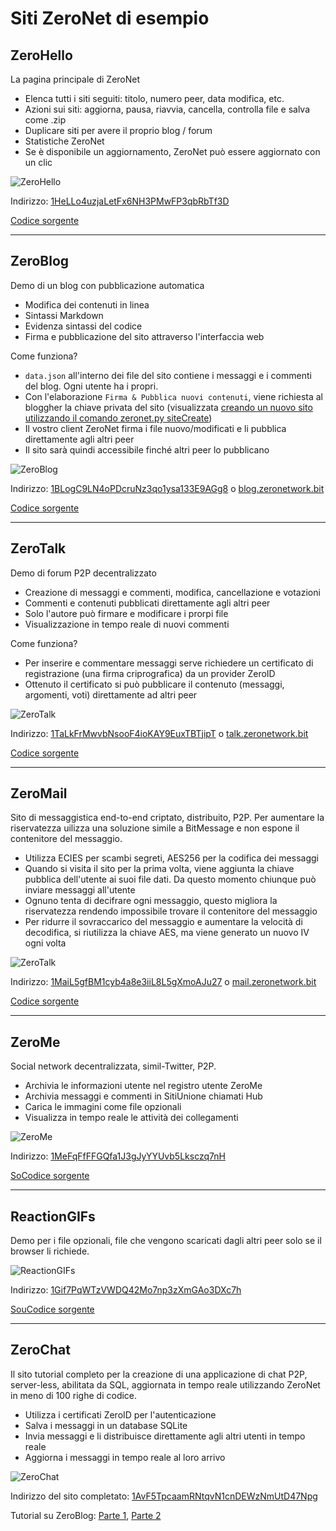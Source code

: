 # Siti ZeroNet di esempio

## ZeroHello

La pagina principale di ZeroNet

 - Elenca tutti i siti seguiti: titolo, numero peer, data modifica, etc.
 - Azioni sui siti: aggiorna, pausa, riavvia, cancella, controlla file e salva come .zip
 - Duplicare siti per avere il proprio blog / forum
 - Statistiche ZeroNet
 - Se è disponibile un aggiornamento, ZeroNet può essere aggiornato con un clic

![ZeroHello](../img/zerohello.png)

Indirizzo: [1HeLLo4uzjaLetFx6NH3PMwFP3qbRbTf3D](http://127.0.0.1:43110/1HeLLo4uzjaLetFx6NH3PMwFP3qbRbTf3D)

[Codice sorgente](https://github.com/HelloZeroNet/ZeroHello)

---

## ZeroBlog

Demo di un blog con pubblicazione automatica

 - Modifica dei contenuti in linea
 - Sintassi Markdown
 - Evidenza sintassi del codice
 - Firma e pubblicazione del sito attraverso l'interfaccia web

Come funziona?

 - `data.json` all'interno dei file del sito contiene i messaggi e i commenti del blog. Ogni utente ha i propri.
 - Con l'elaborazione `Firma & Pubblica nuovi contenuti`, viene richiesta al bloggher la chiave privata del sito (visualizzata [creando un nuovo sito utilizzando il comando zeronet.py siteCreate](create_new_site/))
 - Il vostro client ZeroNet firma i file nuovo/modificati e li pubblica direttamente agli altri peer
 - Il sito sarà quindi accessibile finché altri peer lo pubblicano

![ZeroBlog](../img/zeroblog.png)

Indirizzo: [1BLogC9LN4oPDcruNz3qo1ysa133E9AGg8](http://127.0.0.1:43110/1BLogC9LN4oPDcruNz3qo1ysa133E9AGg8) o [blog.zeronetwork.bit](http://127.0.0.1:43110/blog.zeronetwork.bit)

[Codice sorgente](https://github.com/HelloZeroNet/ZeroBlog)


---

## ZeroTalk

Demo di forum P2P decentralizzato

 - Creazione di messaggi e commenti, modifica, cancellazione e votazioni
 - Commenti e contenuti pubblicati direttamente agli altri peer
 - Solo l'autore può firmare e modificare i prorpi file
 - Visualizzazione in tempo reale di nuovi commenti

Come funziona?

 - Per inserire e commentare messaggi serve richiedere un certificato di registrazione (una firma criprografica) da un provider ZeroID
 - Ottenuto il certificato si può pubblicare il contenuto (messaggi, argomenti, voti) direttamente ad altri peer

![ZeroTalk](../img/zerotalk.png)

Indirizzo: [1TaLkFrMwvbNsooF4ioKAY9EuxTBTjipT](http://127.0.0.1:43110/1TaLkFrMwvbNsooF4ioKAY9EuxTBTjipT) o [talk.zeronetwork.bit](http://127.0.0.1:43110/talk.zeronetwork.bit)

[Codice sorgente](https://github.com/HelloZeroNet/ZeroTalk)

---

## ZeroMail

Sito di messaggistica end-to-end criptato, distribuito, P2P. Per aumentare la riservatezza uilizza una soluzione simile a BitMessage e non espone il contenitore del messaggio.

 - Utilizza ECIES per scambi segreti, AES256 per la codifica dei messaggi
 - Quando si visita il sito per la prima volta, viene aggiunta la chiave pubblica dell'utente ai suoi file dati. Da questo momento chiunque può inviare messaggi all'utente
 - Ognuno tenta di decifrare ogni messaggio, questo migliora la riservatezza rendendo impossibile trovare il contenitore del messaggio
 - Per ridurre il sovraccarico del messaggio e aumentare la velocità di decodifica, si riutilizza la chiave AES, ma viene generato un nuovo IV ogni volta

![ZeroTalk](../img/zeromail.png)

Indirizzo: [1MaiL5gfBM1cyb4a8e3iiL8L5gXmoAJu27](http://127.0.0.1:43110/1MaiL5gfBM1cyb4a8e3iiL8L5gXmoAJu27) o [mail.zeronetwork.bit](http://127.0.0.1:43110/mail.zeronetwork.bit)

[Codice sorgente](https://github.com/HelloZeroNet/ZeroMail)

---

## ZeroMe

Social network decentralizzata, simil-Twitter, P2P.

 - Archivia le informazioni utente nel registro utente ZeroMe
 - Archivia messaggi e commenti in SitiUnione chiamati Hub
 - Carica le immagini come file opzionali
 - Visualizza in tempo reale le attività dei collegamenti
 
![ZeroMe](../img/zerome.png)

Indirizzo: [1MeFqFfFFGQfa1J3gJyYYUvb5Lksczq7nH](http://127.0.0.1:43110/1MeFqFfFFGQfa1J3gJyYYUvb5Lksczq7nH)

[SoCodice sorgente](https://github.com/HelloZeroNet/ZeroMe)

---

## ReactionGIFs

Demo per i file opzionali, file che vengono scaricati dagli altri peer solo se il browser li richiede.

![ReactionGIFs](../img/reactiongifs.jpg)

Indirizzo: [1Gif7PqWTzVWDQ42Mo7np3zXmGAo3DXc7h](http://127.0.0.1:43110/1Gif7PqWTzVWDQ42Mo7np3zXmGAo3DXc7h)

[SouCodice sorgente](https://github.com/HelloZeroNet/ReactionGIFs)

---

## ZeroChat

Il sito tutorial completo per la creazione di una applicazione di chat P2P, server-less, abilitata da SQL, aggiornata in tempo reale utilizzando ZeroNet in meno di 100 righe di codice.

 - Utilizza i certificati ZeroID per l'autenticazione
 - Salva i messaggi in un database SQLite
 - Invia messaggi e li distribuisce direttamente agli altri utenti in tempo reale
 - Aggiorna i messaggi in tempo reale al loro arrivo

![ZeroChat](../img/zerochat.png)

Indirizzo del sito completato: [1AvF5TpcaamRNtqvN1cnDEWzNmUtD47Npg](http://127.0.0.1:43110/1AvF5TpcaamRNtqvN1cnDEWzNmUtD47Npg)

Tutorial su ZeroBlog:
 [Parte 1](http://127.0.0.1:43110/Blog.ZeroNetwork.bit/?Post:43:ZeroNet+site+development+tutorial+1),
 [Parte 2](http://127.0.0.1:43110/Blog.ZeroNetwork.bit/?Post:46:ZeroNet+site+development+tutorial+2)
